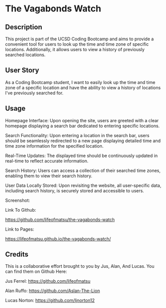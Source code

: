 # The Vagabonds Watch

## Description

This project is part of the UCSD Coding Bootcamp and aims to provide a convenient tool for users to look up the time and time zone of specific locations. Additionally, it allows users to view a history of previously searched locations.

## User Story 

As a Coding Bootcamp student, I want to easily look up the time and time zone of a specific location and have the ability to view a history of locations I've previously searched for.

## Usage

Homepage Interface: Upon opening the site, users are greeted with a clear homepage displaying a search bar dedicated to entering specific locations.

Search Functionality:
 Upon entering a location in the search bar, users should be seamlessly redirected to a new page displaying detailed time and time zone information for the specified location.

Real-Time Updates: 
The displayed time should be continuously updated in real-time to reflect accurate information.

Search History: 
Users can access a collection of their searched time zones, enabling them to view their search history.

User Data Locally Stored: 
Upon revisiting the website, all user-specific data, including search history, is securely stored and accessible to users.

Screenshot: 

Link To Github: 

https://github.com/lifeofmatsu/the-vagabonds-watch

Link to Pages:

https://lifeofmatsu.github.io/the-vagabonds-watch/

## Credits

This is a collaborative effort brought to you by Jus, Alan, And Lucas. You can find them on Github Here:

Jus Ferrel: https://github.com/lifeofmatsu

Alan Ruffo: https://github.com/Aslan-The-Lion

Lucas Norton: https://github.com/ljnorton12



